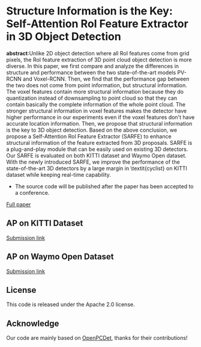 # Structure Information is the Key: Self-Attention RoI Feature Extractor in 3D Object Detection

**abstract**:Unlike 2D object detection where all RoI features come from grid pixels, the RoI feature extraction of 3D point cloud object detection is more diverse. In this paper, we first compare and analyze the differences in structure and performance between the two state-of-the-art models PV-RCNN and Voxel-RCNN. Then, we find that the performance gap between the two does not come from point information, but structural information. The voxel features contain more structural information because they do quantization instead of downsampling to point cloud so that they can contain basically the complete information of the whole point cloud. The stronger structural information in voxel features makes the detector have higher performance in our experiments even if the voxel features don't have accurate location information. Then, we propose that structural information is the key to 3D object detection. Based on the above conclusion, we propose a Self-Attention RoI Feature Extractor (SARFE) to enhance structural information of the feature extracted from 3D proposals. SARFE is a plug-and-play module that can be easily used on existing 3D detectors. Our SARFE is evaluated on both KITTI dataset and Waymo Open dataset. With the newly introduced SARFE, we improve the performance of the state-of-the-art 3D detectors by a large margin in \textit{cyclist} on KITTI dataset while keeping real-time capability.

+ The source code will be published after the paper has been accepted to a conference.

[Full paper](https://github.com/Poley97)

## AP on KITTI Dataset

[Submission link](http://www.cvlibs.net/datasets/kitti/eval_object_detail.php?&result=c68ef62ce6e1b03735673eb996b72c0fd9cbe159)
## AP on Waymo Open Dataset

[Submission link](https://waymo.com/open/challenges/entry/?challenge=DETECTION_3D&emailId=619cf721-2991&timestamp=1634972524047035)
## License
This code is released under the Apache 2.0 license.

## Acknowledge
Our code are mainly based on [OpenPCDet](https://github.com/open-mmlab/OpenPCDet), thanks for their contributions!